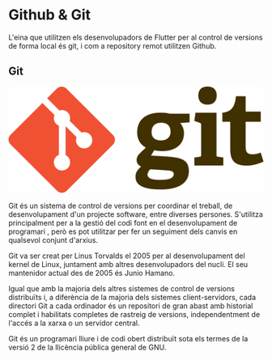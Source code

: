 <!-- TITLE: Eines Control Versions -->

# Github & Git

L'eina que utilitzen els desenvolupadors de Flutter per al control de versions de forma local és git, i com a repository remot utilitzen Github.

## Git

![1280 Px Git Logo Svg](/uploads/1280-px-git-logo-svg.png "1280 Px Git Logo Svg")

Git  és un sistema de control de versions per coordinar el treball, de desenvolupament d'un projecte software, entre diverses persones. S'utilitza principalment per a la gestió del codi font en el desenvolupament de programari , però es pot utilitzar per fer un seguiment dels canvis en qualsevol conjunt d'arxius.

Git va ser creat per Linus Torvalds el 2005 per al desenvolupament del kernel de Linux, juntament amb altres desenvolupadors del nucli. El seu mantenidor actual des de 2005 és Junio Hamano.

Igual que amb la majoria dels altres sistemes de control de versions distribuïts i, a diferència de la majoria dels sistemes client-servidors, cada directori Git a cada ordinador és un repositori de gran abast amb historial complet i habilitats completes de rastreig de versions, independentment de l'accés a la xarxa o un servidor central. 

Git és un programari lliure i de codi obert distribuït sota els termes de la versió 2 de la llicència pública general de GNU.